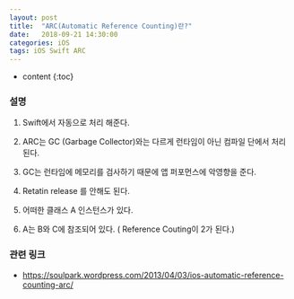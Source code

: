 ```yaml
---
layout: post
title:  "ARC(Automatic Reference Counting)란?"
date:   2018-09-21 14:30:00
categories: iOS
tags: iOS Swift ARC
---
```


* content
{:toc}

### 설명

1. Swift에서 자동으로 처리 해준다.
2. ARC는 GC (Garbage Collector)와는 다르게 런타임이 아닌 컴파일 단에서 처리된다.
3. GC는 런타임에 메모리를 검사하기 때문에 앱 퍼포먼스에 악영향을 준다.
4. Retatin release 를 안해도 된다. 


1. 어떠한 클래스 A 인스턴스가 있다.
2. A는 B와 C에 참조되어 있다. ( Reference Couting이 2가 된다.)



### 관련 링크
- https://soulpark.wordpress.com/2013/04/03/ios-automatic-reference-counting-arc/